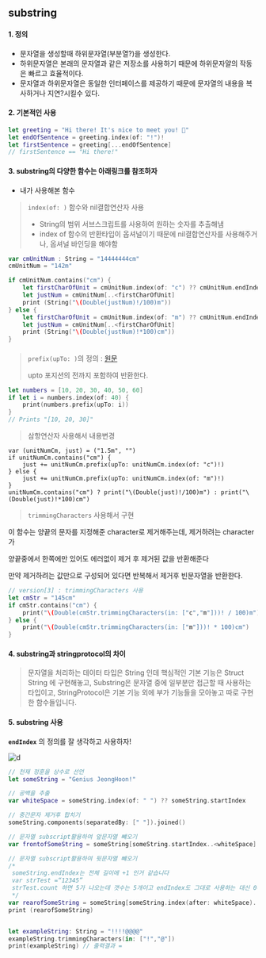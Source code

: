 ## substring



#### 1. 정의

- 문자열을 생성할때 하위문자열(부분열?)을 생성한다.
- 하위문자열은 본래의 문자열과 같은 저장소를 사용하기 때문에 하위문자얄의 작동은 빠르고 효율적이다.
- 문자열과 하위문자열은 동일한 인터페이스를 제공하기 때문에 문자열의 내용을 복사하거나 지연?시킬수 있다.



#### 2. 기본적인 사용

```swift
let greeting = "Hi there! It's nice to meet you! 👋"
let endOfSentence = greeting.index(of: "!")!
let firstSentence = greeting[...endOfSentence]
// firstSentence == "Hi there!"
```



#### 3. substring의 다양한 함수는 아래링크를 참조하자

- 내가 사용해본 함수

> `index(of: )` 함수와 nil결합연산자 사용
>
> - String의 범위 서브스크립트를 사용하여 원하는 숫자를 추출해냄
> - index of 함수의 반환타입이 옵셔널이기 때문에 nil결합연산자를 사용해주거나, 옵셔널 바인딩을 해야함

```swift
var cmUnitNum : String = "14444444cm"
cmUnitNum = "142m"

if cmUnitNum.contains("cm") {
    let firstCharOfUnit = cmUnitNum.index(of: "c") ?? cmUnitNum.endIndex
    let justNum = cmUnitNum[..<firstCharOfUnit]
    print (String("\(Double(justNum)!/100)m"))
} else {
    let firstCharOfUnit = cmUnitNum.index(of: "m") ?? cmUnitNum.endIndex
    let justNum = cmUnitNum[..<firstCharOfUnit]
    print (String("\(Double(justNum)!*100)cm"))
}
```

#### 

> `prefix(upTo: )`의 정의 : [원문](https://developer.apple.com/documentation/swift/string/2893967-prefix)
>
> upto 포지션의 전까지 포함하여 반환한다.

```swift
let numbers = [10, 20, 30, 40, 50, 60]
if let i = numbers.index(of: 40) {
    print(numbers.prefix(upTo: i))
}
// Prints "[10, 20, 30]"
```

> 삼항연산자 사용해서 내용변경

```
var (unitNumCm, just) = ("1.5m", "")
if unitNumCm.contains("cm") {
    just += unitNumCm.prefix(upTo: unitNumCm.index(of: "c")!)
} else {
    just += unitNumCm.prefix(upTo: unitNumCm.index(of: "m")!)
}
unitNumCm.contains("cm") ? print("\(Double(just)!/100)m") : print("\(Double(just)!*100)cm")
```



> `trimmingCharacters` 사용해서 구현

이 함수는 양끝의 문자를 지정해준 character로 제거해주는데, 제거하려는 character가

양끝중에서 한쪽에만 있어도 에러없이 제거 후 제거된 값을 반환해준다

만약 제거하려는 값만으로 구성되어 있다면 반복해서 제거후 빈문자열을 반환한다.

```swift
// version[3] : trimmingCharacters 사용
let cmStr = "145cm"
if cmStr.contains("cm") {
    print("\(Double(cmStr.trimmingCharacters(in: ["c","m"]))! / 100)m")
} else {
    print("\(Double(cmStr.trimmingCharacters(in: ["m"]))! * 100)cm")
}
```



#### 4. substring과 stringprotocol의 차이

>문자열을 처리하는 데이터 타입은 String 인데 핵심적인 기본 기능은 Struct String 에 구현해놓고, Substring은 문자열 중에 일부분만 접근할 때 사용하는 타입이고, StringProtocol은 기본 기능 외에 부가 기능들을 모아놓고 따로 구현한 함수들입니다.



#### 5. substring 사용

**```endIndex```** 의 정의를 잘 생각하고 사용하자!  

![d](http://postfiles12.naver.net/MjAxNzEwMTlfMjU3/MDAxNTA4NDAxMTkzOTYy.pOnpvUWSswqijhQf5KCURVXRVKXnIIkEdVJ-InNCRLEg.z4foMADkHiCYh9DsS7ZVVfj3eIzsE6gnhJJf4bFpccEg.PNG.bb_9900/%EC%8A%A4%ED%81%AC%EB%A6%B0%EC%83%B7_2017-10-19_%EC%98%A4%ED%9B%84_5.19.04.png?type=w773)

```swift
// 천재 정훈을 상수로 선언
let someString = "Genius JeongHoon!"

// 공백을 추출
var whiteSpace = someString.index(of: " ") ?? someString.startIndex

// 중간문자 제거후 합치기
someString.components(separatedBy: [" "]).joined()

// 문자열 subscript활용하여 앞문자열 뺴오기
var frontofSomeString = someString[someString.startIndex..<whiteSpace]

// 문자열 subscript활용하여 뒷문자열 뺴오기
/*
 someString.endIndex는 전체 길이에 +1 인거 같습니다
 var strTest =“12345”
 strTest.count 하면 5가 나오는데 갯수는 5개이고 endIndex도 그대로 사용하는 대신 0부터 시작해서 0..<5 해서 다 출력되는게 아닌가 싶네요
 */
var rearofSomeString = someString[someString.index(after: whiteSpace)..<someString.endIndex]
print (rearofSomeString)


let exampleString: String = "!!!!@@@@"
exampleString.trimmingCharacters(in: ["!","@"])
print(exampleString) // 출력결과 = 
```



